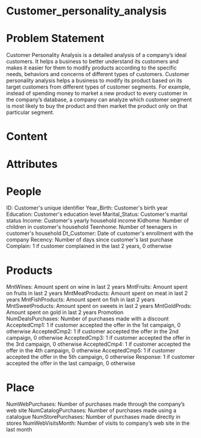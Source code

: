 # Customer_personality_analysis

# Problem Statement  

Customer Personality Analysis is a detailed analysis of a company’s ideal customers. It helps a business to better understand its customers and makes it easier for them to modify products according to the specific needs, behaviors and concerns of different types of customers.  Customer personality analysis helps a business to modify its product based on its target customers from different types of customer segments. For example, instead of spending money to market a new product to every customer in the company’s database, a company can analyze which customer segment is most likely to buy the product and then market the product only on that particular segment.  

# Content 

# Attributes  

# People  
ID: Customer's unique identifier 
Year_Birth: Customer's birth year 
Education: Customer's education level 
Marital_Status: Customer's marital status 
Income: Customer's yearly household income 
Kidhome: Number of children in customer's household 
Teenhome: Number of teenagers in customer's 
household Dt_Customer: Date of customer's enrollment with the company 
Recency: Number of days since customer's last purchase 
Complain: 1 if customer complained in the last 2 years, 0 otherwise 

# Products  
MntWines: Amount spent on wine in last 2 years 
MntFruits: Amount spent on fruits in last 2 years 
MntMeatProducts: Amount spent on meat in last 2 years 
MntFishProducts: Amount spent on fish in last 2 years 
MntSweetProducts: Amount spent on sweets in last 2 years 
MntGoldProds: Amount spent on gold in last 2 years Promotion  
NumDealsPurchases: Number of purchases made with a discount 
AcceptedCmp1: 1 if customer accepted the offer in the 1st campaign, 0 otherwise 
AcceptedCmp2: 1 if customer accepted the offer in the 2nd campaign, 0 otherwise 
AcceptedCmp3: 1 if customer accepted the offer in the 3rd campaign, 0 otherwise 
AcceptedCmp4: 1 if customer accepted the offer in the 4th campaign, 0 otherwise 
AcceptedCmp5: 1 if customer accepted the offer in the 5th campaign, 0 otherwise 
Response: 1 if customer accepted the offer in the last campaign, 0 otherwise 

# Place  
NumWebPurchases: Number of purchases made through the company’s web site 
NumCatalogPurchases: Number of purchases made using a catalogue 
NumStorePurchases: Number of purchases made directly in stores 
NumWebVisitsMonth: Number of visits to company’s web site in the last month
